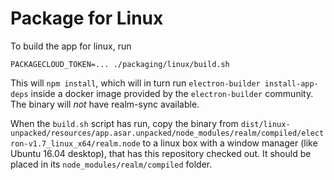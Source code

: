 # Package for Linux

<!--
The app needs its dependencies to be build for electron on Linux, specifically:

- `realm-js` with sync enabled and a feature token injected as an environment variable.
-->

To build the app for linux, run

    PACKAGECLOUD_TOKEN=... ./packaging/linux/build.sh

This will `npm install`, which will in turn run `electron-builder install-app-deps` inside a docker image provided by
the `electron-builder` community. The binary will *not* have realm-sync available.

When the `build.sh` script has run, copy the binary from
`dist/linux-unpacked/resources/app.asar.unpacked/node_modules/realm/compiled/electron-v1.7_linux_x64/realm.node`
to a linux box with a window manager (like Ubuntu 16.04 desktop), that has this repository checked out. It should be
placed in its `node_modules/realm/compiled` folder.

<!--
This will build a centos-6-based docker image that will `npm install`, which will in turn run
`electron-builder install-app-deps`, the image will have realm-sync available, using the same version of sync as
`node_modules/realm` is using and `realm_download_binaries` disabled.

When the `build.sh` script has run the `node_modules/realm/compiled/electron-v1.7_linux_x64` directory will have been
produced and this can be copied to a linux box with a window manager (like Ubuntu 16.04 desktop), that has this
repository checked out, into its `node_modules/realm/compiled` folder.
-->
